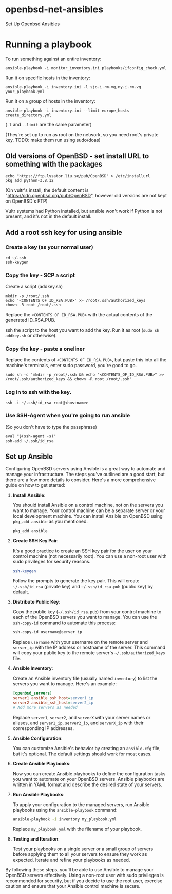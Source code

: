 # openbsd-net-ansibles
Set Up Openbsd Ansibles

# Running a playbook
To run something against an entire inventory:
```
ansible-playbook -i monitor_inventory.ini playbooks/ifconfig_check.yml
```

Run it on specific hosts in the inventory:
```
ansible-playbook -i inventory.ini -l sjo.i.rm.vg,ny.i.rm.vg your_playbook.yml
```

Run it on a group of hosts in the inventory:
```
ansible-playbook -i inventory.ini --limit europe_hosts create_directory.yml
```
(`-l` and `--limit` are the same parameter)

(They're set up to run as root on the network, so you need root's private key.  TODO: make them run using sudo/doas)

## Old versions of OpenBSD - set install URL to something with the packages
```
echo "https://ftp.lysator.liu.se/pub/OpenBSD" > /etc/installurl
pkg_add python-3.8.12
```
(On vultr's install, the default content is "https://cdn.openbsd.org/pub/OpenBSD",  however old versions are not kept on OpenBSD's FTP)

Vultr systems had Python installed, but ansible won't work if Python is not present, and it's not in the default install.

## Add a root ssh key for using ansible
### Create a key (as your normal user)
```
cd ~/.ssh
ssh-keygen
```
### Copy the key - SCP a script
Create a script (addkey.sh)
```
mkdir -p /root/.ssh
echo '<CONTENTS OF ID_RSA.PUB>' >> /root/.ssh/authorized_keys
chown -R root /root/.ssh
```
Replace the `<CONTENTS OF ID_RSA.PUB>` with the actual contents of the generated ID_RSA.PUB.

ssh the script to the host you want to add the key.  Run it as root (`sudo sh addkey.sh` or otherwise).
### Copy the key - paste a oneliner
Replace the contents of `<CONTENTS OF ID_RSA.PUB>`, but paste this into all the machine's terminals, enter sudo password, you're good to go.
```
sudo sh -c 'mkdir -p /root/.ssh && echo "<CONTENTS_OF_ID_RSA.PUB>" >> /root/.ssh/authorized_keys && chown -R root /root/.ssh'
```

### Log in to ssh with the key.
```
ssh -i ~/.ssh/id_rsa root@<hostname>
```

### Use SSH-Agent when you're going to run ansible
(So you don't have to type the passphrase)
```
eval "$(ssh-agent -s)"
ssh-add ~/.ssh/id_rsa
```

## Set up Ansible
Configuring OpenBSD servers using Ansible is a great way to automate and manage your infrastructure. The steps you've outlined are a good start, but there are a few more details to consider. Here's a more comprehensive guide on how to get started:

1. **Install Ansible**:

   You should install Ansible on a control machine, not on the servers you want to manage. Your control machine can be a separate server or your local development machine. You can install Ansible on OpenBSD using `pkg_add ansible` as you mentioned.

   ```sh
   pkg_add ansible
   ```

2. **Create SSH Key Pair**:

   It's a good practice to create an SSH key pair for the user on your control machine (not necessarily root). You can use a non-root user with sudo privileges for security reasons.

   ```sh
   ssh-keygen
   ```

   Follow the prompts to generate the key pair. This will create `~/.ssh/id_rsa` (private key) and `~/.ssh/id_rsa.pub` (public key) by default.

3. **Distribute Public Key**:

   Copy the public key (`~/.ssh/id_rsa.pub`) from your control machine to each of the OpenBSD servers you want to manage. You can use the `ssh-copy-id` command to automate this process:

   ```sh
   ssh-copy-id username@server_ip
   ```

   Replace `username` with your username on the remote server and `server_ip` with the IP address or hostname of the server. This command will copy your public key to the remote server's `~/.ssh/authorized_keys` file.

4. **Ansible Inventory**:

   Create an Ansible inventory file (usually named `inventory`) to list the servers you want to manage. Here's an example:

   ```ini
   [openbsd_servers]
   server1 ansible_ssh_host=server1_ip
   server2 ansible_ssh_host=server2_ip
   # Add more servers as needed
   ```

   Replace `server1`, `server2`, and `serverX` with your server names or aliases, and `server1_ip`, `server2_ip`, and `serverX_ip` with their corresponding IP addresses.

5. **Ansible Configuration**:

   You can customize Ansible's behavior by creating an `ansible.cfg` file, but it's optional. The default settings should work for most cases.

6. **Create Ansible Playbooks**:

   Now you can create Ansible playbooks to define the configuration tasks you want to automate on your OpenBSD servers. Ansible playbooks are written in YAML format and describe the desired state of your servers.

7. **Run Ansible Playbooks**:

   To apply your configuration to the managed servers, run Ansible playbooks using the `ansible-playbook` command:

   ```sh
   ansible-playbook -i inventory my_playbook.yml
   ```

   Replace `my_playbook.yml` with the filename of your playbook.

8. **Testing and Iteration**:

   Test your playbooks on a single server or a small group of servers before applying them to all your servers to ensure they work as expected. Iterate and refine your playbooks as needed.

By following these steps, you'll be able to use Ansible to manage your OpenBSD servers effectively. Using a non-root user with sudo privileges is recommended for security, but if you decide to use the root user, exercise caution and ensure that your Ansible control machine is secure.
